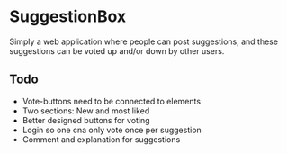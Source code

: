 # SuggestionBox
Simply a web application where people can post suggestions, and these suggestions can be voted up and/or down by other users.

## Todo
* Vote-buttons need to be connected to elements
* Two sections: New and most liked
* Better designed buttons for voting 
* Login so one cna only vote once per suggestion 
* Comment and explanation for suggestions 
